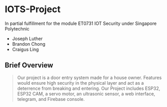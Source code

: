 # IOTS-Project
In partial fulfillment for the module ET0731 IOT Security under Singapore Polytechnic
- Joseph Luther
- Brandon Chong
- Craigus Ling

## Brief Overview
> Our project is a door entry system made
> for a house owner. Features would ensure
> high security in the physical layer and
> act as a deterrence from breaking and
> entering. Our Project includes ESP32, 
> ESP32 CAM, a servo motor, an ultrasonic
> sensor, a web interface, telegram,
> and Firebase console.
